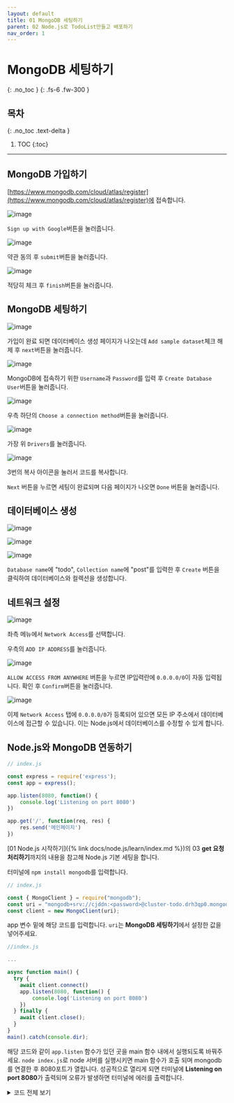 ```yaml
---
layout: default
title: 01 MongoDB 세팅하기
parent: 02 Node.js로 TodoList만들고 배포하기
nav_order: 1
---
```


# MongoDB 세팅하기
{: .no_toc } 
{: .fs-6 .fw-300 }

## 목차
{: .no_toc .text-delta }

1. TOC
{:toc}

---

## MongoDB 가입하기

[https://www.mongodb.com/cloud/atlas/register](https://www.mongodb.com/cloud/atlas/register)에 접속합니다.

![image](https://github.com/cjddn/cjddn.github.io/assets/137849066/e2ee144d-d338-4aba-ac8d-461572ac8b35)

`Sign up with Google`버튼을 눌러줍니다.

![image](https://github.com/cjddn/cjddn.github.io/assets/137849066/88f1bd56-2de7-49c3-89a6-9563ef571332)

약관 동의 후 `submit`버튼을 눌러줍니다.

![image](https://github.com/cjddn/cjddn.github.io/assets/137849066/ac1425b7-d61c-4c3b-a6ea-66ccdc12a2b2)

적당히 체크 후 `finish`버튼을 눌러줍니다.

## MongoDB 세팅하기

![image](https://github.com/cjddn/cjddn.github.io/assets/137849066/d9db1992-e394-4f9b-bf32-4a10fc6c22fb)

가입이 완료 되면 데이터베이스 생성 페이지가 나오는데
`Add sample dataset`체크 해제 후 `next`버튼을 눌러줍니다.

![image](https://github.com/cjddn/cjddn.github.io/assets/137849066/b23dd097-6675-4b9c-95eb-8ee933f3e1de)

MongoDB에 접속하기 위한 `Username`과 `Password`를 입력 후 `Create Database User`버튼을 눌러줍니다.

![image](https://github.com/cjddn/cjddn.github.io/assets/137849066/256c982a-df77-4bde-a33e-5158df6b0b8a)

우측 하단의 `Choose a connection method`버튼을 눌러줍니다.

![image](https://github.com/cjddn/cjddn.github.io/assets/137849066/5551fcee-8189-4594-a22b-be4857e67faa)

가장 위 `Drivers`를 눌러줍니다.

![image](https://github.com/cjddn/cjddn.github.io/assets/137849066/576e2802-ad96-4627-abad-4cd18d220601)

3번의 복사 아이콘을 눌러서 코드를 복사합니다.

`Next` 버튼을 누르면 세팅이 완료되며 다음 페이지가 나오면 `Done` 버튼을 눌러줍니다.

## 데이터베이스 생성

![image](https://github.com/cjddn/cjddn.github.io/assets/137849066/af7b464d-57fd-405b-be1f-ec6fb0d1ece4)

![image](https://github.com/cjddn/cjddn.github.io/assets/137849066/ec0e0ad3-ac58-4637-9555-964b406e75d5)

![image](https://github.com/cjddn/cjddn.github.io/assets/137849066/2dea57be-4662-4a13-8ab3-d90f3a922728)

`Database name`에 "todo", `Collection name`에 "post"를 입력한 후 `Create` 버튼을 클릭하여 데이터베이스와 컬렉션을 생성합니다.


## 네트워크 설정

![image](https://github.com/cjddn/cjddn.github.io/assets/137849066/8f1a454f-eacf-446f-9ff5-37fcfa2044e2)

좌측 메뉴에서 `Network Access`를 선택합니다.

우측의 `ADD IP ADDRESS`를 눌러줍니다.

![image](https://github.com/cjddn/cjddn.github.io/assets/137849066/6437a859-6337-4306-b706-22f4ccc311a1)

`ALLOW ACCESS FROM ANYWHERE` 버튼을 누르면 IP입력란에 `0.0.0.0/0`이 자동 입력됩니다. 
확인 후 `Confirm`버튼을 눌러줍니다.

![image](https://github.com/cjddn/cjddn.github.io/assets/137849066/1fffcc9a-e90d-4d11-bba0-c182868a50d5)

이제 `Network Access` 탭에 `0.0.0.0/0`가 등록되어 있으면 모든 IP 주소에서 데이터베이스에 접근할 수 있습니다. 이는 Node.js에서 데이터베이스를 수정할 수 있게 합니다.

## Node.js와 MongoDB 연동하기

```js
// index.js

const express = require('express');
const app = express();

app.listen(8080, function() {
    console.log('Listening on port 8080')
})

app.get('/', function(req, res) { 
    res.send('메인페이지')
})

```
[01 Node.js 시작하기]({% link docs/node.js/learn/index.md %})의 03 **get 요청 처리하기**까지의 내용을 참고해 Node.js 기본 세팅을 합니다.

터미널에 `npm install mongodb`를 입력합니다.

```js
// index.js

const { MongoClient } = require("mongodb");
const uri = "mongodb+srv://cjddn:<password>@cluster-todo.drh3qp0.mongodb.net/?retryWrites=true&w=majority";
const client = new MongoClient(uri);
```

app 변수 밑에 해당 코드를 입력합니다. `uri`는 **MongoDB 세팅하기**에서 설정한 값을 넣어주세요.



```js
//index.js

...

async function main() {
  try {
    await client.connect()
    app.listen(8080, function() {
        console.log('Listening on port 8080')
    })
  } finally {
    await client.close();
  }
}
main().catch(console.dir);
```

해당 코드와 같이 `app.listen` 함수가 있던 곳을 main 함수 내에서 실행되도록 바꿔주세요.
`node index.js`로 node 서버를 실행시키면 main 함수가 호출 되며 mongodb를 연결한 후 8080포트가 열립니다.
성공적으로 열리게 되면 터미널에 **Listening on port 8080**가 출력되며 오류가 발생하면 터미널에 에러를 출력합니다.

<details>
<summary>코드 전체 보기</summary>
<div markdown="1">       


```js
// index.js

const express = require('express')
const app = express()
const { MongoClient } = require("mongodb");
const uri = "mongodb+srv://cjddn:<password>@cluster-todo.drh3qp0.mongodb.net/?retryWrites=true&w=majority";
const client = new MongoClient(uri);

async function main() {
  try {
    await client.connect()
    app.listen(8080, function() {
        console.log('listening on port 8080')
    })
  } finally {
    await client.close();
  }
}
main().catch(console.dir);

app.get('/', function(req, res) { 
    res.send('메인페이지')
})

```

</div>
   
</details>